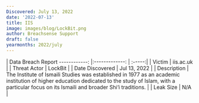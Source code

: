 ```yaml
---
Discovered: July 13, 2022
date: '2022-07-13'
title: IIS
image: images/blog/LockBit.png
author: Breachsense Support
draft: false
yearmonths: 2022/july
---
```



| Data Breach Report
------------:     |:-------------:    | :-----:|
| Victim      | iis.ac.uk      | 
| Threat Actor      | LockBit      | 
| Date Discovered      | Jul 13, 2022      | 
| Description      | The Institute of Ismaili Studies was established in 1977 as an academic institution of higher education dedicated to the study of Islam, with a particular focus on its Ismaili and broader Shi‘i traditions.      | 
| Leak Size      | N/A      | 

